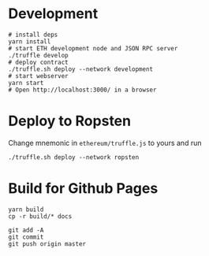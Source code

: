 # Development
```
# install deps
yarn install
# start ETH development node and JSON RPC server
./truffle develop
# deploy contract
./truffle.sh deploy --network development
# start webserver
yarn start
# Open http://localhost:3000/ in a browser
```

# Deploy to Ropsten

Change mnemonic in `ethereum/truffle.js` to yours and run
```
./truffle.sh deploy --network ropsten
```


# Build for Github Pages

```
yarn build
cp -r build/* docs

git add -A
git commit
git push origin master
```
